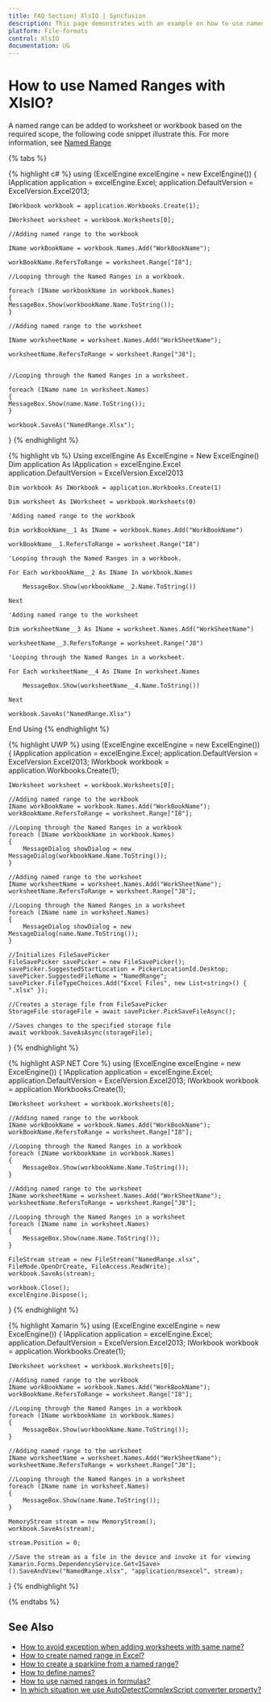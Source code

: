 ```yaml
---
title: FAQ Section| XlsIO | Syncfusion
description: This page demonstrates with an example on how to use named ranges in Syncfusion .NET Excel library (XlsIO).
platform: File-formats
control: XlsIO
documentation: UG
---
```


# How to use Named Ranges with XlsIO?

A named range can be added to worksheet or workbook based on the required scope, the following code snippet illustrate this. For more information, see [Named Range](https://support.office.com/en-us/article/Define-and-use-names-in-formulas-4d0f13ac-53b7-422e-afd2-abd7ff379c64)

{% tabs %}  

{% highlight c# %}
using (ExcelEngine excelEngine = new ExcelEngine())
{
    IApplication application = excelEngine.Excel;
    application.DefaultVersion = ExcelVersion.Excel2013;

    IWorkbook workbook = application.Workbooks.Create(1);

    IWorksheet worksheet = workbook.Worksheets[0];

    //Adding named range to the workbook            

    IName workBookName = workbook.Names.Add("WorkBookName");

    workBookName.RefersToRange = worksheet.Range["I8"];

    //Looping through the Named Ranges in a workbook.

    foreach (IName workbookName in workbook.Names)
    {
    MessageBox.Show(workbookName.Name.ToString());
    }

    //Adding named range to the worksheet

    IName worksheetName = worksheet.Names.Add("WorkSheetName");

    worksheetName.RefersToRange = worksheet.Range["J8"];


    //Looping through the Named Ranges in a worksheet.

    foreach (IName name in worksheet.Names)
    {
    MessageBox.Show(name.Name.ToString());
    }

    workbook.SaveAs("NamedRange.Xlsx");
}
{% endhighlight %}

{% highlight vb %}
Using excelEngine As ExcelEngine = New ExcelEngine()
    Dim application As IApplication = excelEngine.Excel
    application.DefaultVersion = ExcelVersion.Excel2013

    Dim workbook As IWorkbook = application.Workbooks.Create(1)

    Dim worksheet As IWorksheet = workbook.Worksheets(0)

    'Adding named range to the workbook

    Dim workBookName__1 As IName = workbook.Names.Add("WorkBookName")

    workBookName__1.RefersToRange = worksheet.Range("I8")

    'Looping through the Named Ranges in a workbook.

    For Each workbookName__2 As IName In workbook.Names

        MessageBox.Show(workbookName__2.Name.ToString())

    Next

    'Adding named range to the worksheet

    Dim worksheetName__3 As IName = worksheet.Names.Add("WorkSheetName")

    worksheetName__3.RefersToRange = worksheet.Range("J8")

    'Looping through the Named Ranges in a worksheet.

    For Each worksheetName__4 As IName In worksheet.Names

        MessageBox.Show(worksheetName__4.Name.ToString())

    Next

    workbook.SaveAs("NamedRange.Xlsx")
End Using
{% endhighlight %}

{% highlight UWP %}
using (ExcelEngine excelEngine = new ExcelEngine())
{
    IApplication application = excelEngine.Excel;
    application.DefaultVersion = ExcelVersion.Excel2013;
    IWorkbook workbook = application.Workbooks.Create(1);

    IWorksheet worksheet = workbook.Worksheets[0];

    //Adding named range to the workbook
    IName workBookName = workbook.Names.Add("WorkBookName");
    workBookName.RefersToRange = worksheet.Range["I8"];

    //Looping through the Named Ranges in a workbook
    foreach (IName workbookName in workbook.Names)
    {
        MessageDialog showDialog = new MessageDialog(workbookName.Name.ToString());
    }

    //Adding named range to the worksheet
    IName worksheetName = worksheet.Names.Add("WorkSheetName");
    worksheetName.RefersToRange = worksheet.Range["J8"];

    //Looping through the Named Ranges in a worksheet
    foreach (IName name in worksheet.Names)
    {
        MessageDialog showDialog = new MessageDialog(name.Name.ToString());
    }

    //Initializes FileSavePicker
    FileSavePicker savePicker = new FileSavePicker();
    savePicker.SuggestedStartLocation = PickerLocationId.Desktop;
    savePicker.SuggestedFileName = "NamedRange";
    savePicker.FileTypeChoices.Add("Excel Files", new List<string>() { ".xlsx" });

    //Creates a storage file from FileSavePicker
    StorageFile storageFile = await savePicker.PickSaveFileAsync();

    //Saves changes to the specified storage file
    await workbook.SaveAsAsync(storageFile);
}
{% endhighlight %}

{% highlight ASP.NET Core %}
using (ExcelEngine excelEngine = new ExcelEngine())
{
    IApplication application = excelEngine.Excel;
    application.DefaultVersion = ExcelVersion.Excel2013;
    IWorkbook workbook = application.Workbooks.Create(1);

    IWorksheet worksheet = workbook.Worksheets[0];

    //Adding named range to the workbook
    IName workBookName = workbook.Names.Add("WorkBookName");
    workBookName.RefersToRange = worksheet.Range["I8"];

    //Looping through the Named Ranges in a workbook
    foreach (IName workbookName in workbook.Names)
    {
        MessageBox.Show(workbookName.Name.ToString());
    }

    //Adding named range to the worksheet
    IName worksheetName = worksheet.Names.Add("WorkSheetName");
    worksheetName.RefersToRange = worksheet.Range["J8"];

    //Looping through the Named Ranges in a worksheet
    foreach (IName name in worksheet.Names)
    {
        MessageBox.Show(name.Name.ToString());
    }

    FileStream stream = new FileStream("NamedRange.xlsx", FileMode.OpenOrCreate, FileAccess.ReadWrite);
    workbook.SaveAs(stream);

    workbook.Close();
    excelEngine.Dispose();
}
{% endhighlight %}

{% highlight Xamarin %}
using (ExcelEngine excelEngine = new ExcelEngine())
{
    IApplication application = excelEngine.Excel;
    application.DefaultVersion = ExcelVersion.Excel2013;
    IWorkbook workbook = application.Workbooks.Create(1);

    IWorksheet worksheet = workbook.Worksheets[0];

    //Adding named range to the workbook
    IName workBookName = workbook.Names.Add("WorkBookName");
    workBookName.RefersToRange = worksheet.Range["I8"];

    //Looping through the Named Ranges in a workbook
    foreach (IName workbookName in workbook.Names)
    {
        MessageBox.Show(workbookName.Name.ToString());
    }

    //Adding named range to the worksheet
    IName worksheetName = worksheet.Names.Add("WorkSheetName");
    worksheetName.RefersToRange = worksheet.Range["J8"];

    //Looping through the Named Ranges in a worksheet
    foreach (IName name in worksheet.Names)
    {
        MessageBox.Show(name.Name.ToString());
    }

    MemoryStream stream = new MemoryStream();
    workbook.SaveAs(stream);

    stream.Position = 0;

    //Save the stream as a file in the device and invoke it for viewing
    Xamarin.Forms.DependencyService.Get<ISave>().SaveAndView("NamedRange.xlsx", "application/msexcel", stream);
}
{% endhighlight %}

{% endtabs %}  

## See Also

* [How to avoid exception when adding worksheets with same name?](https://help.syncfusion.com/file-formats/xlsio/faqs/how-to-avoid-exception-when-adding-worksheets-with-same-name)
* [How to create named range in Excel?](https://help.syncfusion.com/file-formats/xlsio/migrate-from-office-automation-to-syncfusion-xlsio/create-named-range-in-excel)
* [How to create a sparkline from a named range?](https://help.syncfusion.com/file-formats/xlsio/faqs/how-to-create-a-sparkline-from-a-named-range)
* [How to define names?](https://help.syncfusion.com/file-formats/xlsio/working-with-formulas#defined-names)
* [How to use named ranges in formulas?](https://help.syncfusion.com/file-formats/xlsio/working-with-formulas#named-ranges-in-formulas)
* [In which situation we use AutoDetectComplexScript converter property?](https://help.syncfusion.com/file-formats/xlsio/faqs/in-which-situation-we-use-autodetectcomplexscript-converter-property)
